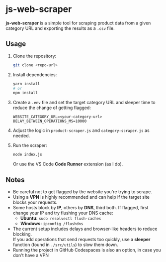 # js-web-scraper

**js-web-scraper** is a simple tool for scraping product data from a given category URL and exporting the results as a `.csv` file.

## Usage

1. Clone the repository:

   ```bash
   git clone <repo-url>
   ```

2. Install dependencies:

   ```bash
   yarn install
   # or
   npm install
   ```

3. Create a `.env` file and set the target category URL and sleeper time to reduce the change of getting flagged:

   ```
   WEBSITE_CATEGORY_URL=<your-category-url>
   DELAY_BETWEEN_OPERATIONS_MS=10000
   ```

4. Adjust the logic in `product-scraper.js` and `category-scraper.js` as needed.

5. Run the scraper:
   ```bash
   node index.js
   ```
   Or use the VS Code **Code Runner** extension (as I do).

## Notes

- Be careful not to get flagged by the website you're trying to scrape.
- Using a **VPN** is highly recommended and can help if the target site blocks your requests.
- Some hosts block by **IP**, others by **DNS**, third both. If flagged, first change your IP and try flushing your DNS cache:
  - **Ubuntu:** `sudo resolvectl flush-caches`
  - **Windows:** `ipconfig /flushdns`
- The current setup includes delays and browser-like headers to reduce blocking.  
  If you add operations that send requests too quickly, use a **sleeper** function (found in `./src/utils`) to slow them down.
- Running the project in GitHub Codespaces is also an option, in case you don't have a VPN
